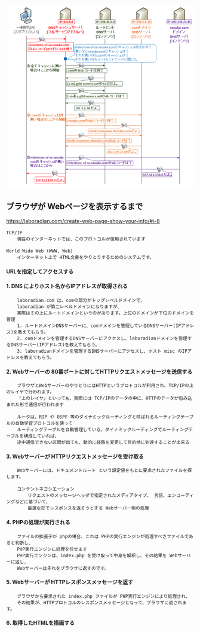 ![Alt text](dnsflow.png)




## ブラウザが Webページを表示するまで
https://laboradian.com/create-web-page-show-your-info/#i-8
    
    TCP/IP
        現在のインターネットでは、このプロトコルが使用されています

    World Wide Web (WWW, Web)
        インターネット上で HTML文書をやりとりするためのシステムです。

#### URLを指定してアクセスする
#### 1. DNS によりホスト名からIPアドレスが取得される

        laboradian.com は、comの部分がトップレベルドメインで、
        laboradian が第二レベルドメインになりますが、
        実際はその上にルートドメインというのがあります。上位のドメインが下位のドメインを管理
        1. ルートドメインDNSサーバーに、comドメインを管理しているDNSサーバー(IPアドレス)を教えてもらう。
        2. comドメインを管理するDNSサーバーにアクセスし、laboradianドメインを管理するDNSサーバー(IPアドレス)を教えてもらう。
        3. laboradianドメインを管理するDNSサーバーにアクセスし、ホスト misc のIPアドレスを教えてもらう。

#### 2. Webサーバーの 80番ポートに対してHTTPリクエストメッセージを送信する
        
        ブラウザとWebサーバーのやりとりにはHTTPというプロトコルが利用され、TCP/IPの上のレイヤで行われます。
        「上のレイヤ」といっても、実際には TCP/IPのデータの中に、HTTPのデータが包み込まれた形で通信が行われます
        
        ルータは、RIP や OSPF 等のダイナミックルーティングと呼ばれるルーティングテーブルの自動学習プロトコルを使って
        ルーティングテーブルを自動管理している。ダイナミックルーティングでルーティングテーブルを構成していれば、
        途中通信できない区間が出ても、動的に経路を変更して目的地に到達することが出来る
        

#### 3. Webサーバーが HTTPリクエストメッセージを受け取る
        
        Webサーバーには、ドキュメントルート という設定値をもとに要求されたファイルを探します。
        
        コンテントネゴシエーション
            リクエストのメッセージヘッダで指定されたメディアタイプ、 言語、エンコーディングなどに基づいて、 
            最適な形でレスポンスを返そうとする Webサーバー側の処理
        
#### 4. PHPの処理が実行される
        
        ファイルの拡張子が phpの場合、これは PHPの実行エンジンが処理すべきファイルであると判断し、
        PHP実行エンジンに処理を任せます
        PHP実行エンジンは、index.php を受け取って中身を解釈し、その結果を Webサーバーに返し、
        Webサーバーはそれをブラウザに返すのです。

#### 5. Webサーバーが HTTPレスポンスメッセージを返す
        
        ブラウザから要求された index.php ファイルが PHP実行エンジンにより処理され、
        その結果が、HTTPプロトコルのレスポンスメッセージとなって、ブラウザに返されます。

#### 6. 取得したHTMLを描画する




